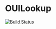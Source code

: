 # OUILookup

[![Build Status](https://github.com/asbisen/OUILookup.jl/actions/workflows/CI.yml/badge.svg?branch=main)](https://github.com/asbisen/OUILookup.jl/actions/workflows/CI.yml?query=branch%3Amain)
